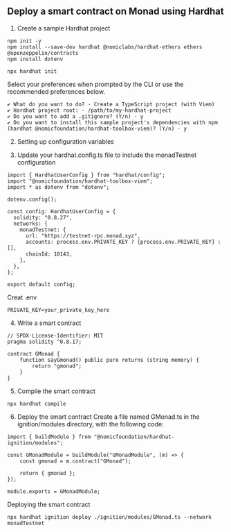 ## Deploy a smart contract on Monad using Hardhat
1. Create a sample Hardhat project
```
npm init -y
npm install --save-dev hardhat @nomiclabs/hardhat-ethers ethers @openzeppelin/contracts
npm install dotenv
```
```
npx hardhat init
```
Select your preferences when prompted by the CLI or use the recommended preferences below.
```
✔ What do you want to do? · Create a TypeScript project (with Viem)
✔ Hardhat project root: · /path/to/my-hardhat-project
✔ Do you want to add a .gitignore? (Y/n) · y
✔ Do you want to install this sample project's dependencies with npm (hardhat @nomicfoundation/hardhat-toolbox-viem)? (Y/n) · y
```
2. Setting up configuration variables

3. Update your hardhat.config.ts file to include the monadTestnet configuration
```
import { HardhatUserConfig } from "hardhat/config";
import "@nomicfoundation/hardhat-toolbox-viem";
import * as dotenv from "dotenv";

dotenv.config();

const config: HardhatUserConfig = {
  solidity: "0.8.27",
  networks: {
    monadTestnet: {
      url: "https://testnet-rpc.monad.xyz",
      accounts: process.env.PRIVATE_KEY ? [process.env.PRIVATE_KEY] : [],
      chainId: 10143,
    },
  },
};

export default config;
```
Creat .env
```
PRIVATE_KEY=your_private_key_here
```
4. Write a smart contract
```
// SPDX-License-Identifier: MIT
pragma solidity ^0.8.17;

contract GMonad {
    function sayGmonad() public pure returns (string memory) {
        return "gmonad";
    }
}
```
5. Compile the smart contract
```
npx hardhat compile
```
6. Deploy the smart contract
Create a file named GMonad.ts in the ignition/modules directory, with the following code:
```
import { buildModule } from "@nomicfoundation/hardhat-ignition/modules";

const GMonadModule = buildModule("GMonadModule", (m) => {
    const gmonad = m.contract("GMonad");

    return { gmonad };
});

module.exports = GMonadModule;
```
Deploying the smart contract
```
npx hardhat ignition deploy ./ignition/modules/GMonad.ts --network monadTestnet
```











